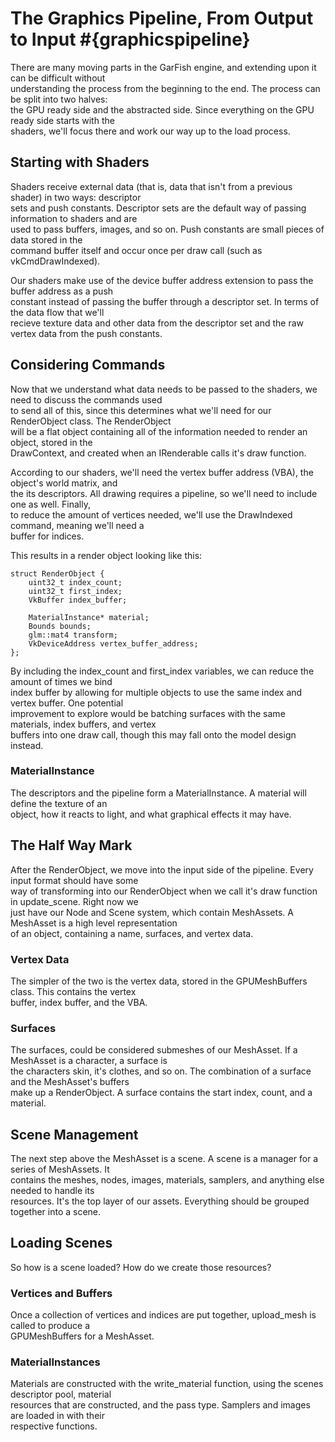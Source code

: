 # The Graphics Pipeline, From Output to Input #{graphicspipeline}

There are many moving parts in the GarFish engine, and extending upon it can be difficult without  
understanding the process from the beginning to the end. The process can be split into two halves:  
the GPU ready side and the abstracted side. Since everything on the GPU ready side starts with the  
shaders, we'll focus there and work our way up to the load process.  

## Starting with Shaders

Shaders receive external data (that is, data that isn't from a previous shader) in two ways: descriptor  
sets and push constants. Descriptor sets are the default way of passing information to shaders and are  
used to pass buffers, images, and so on. Push constants are small pieces of data stored in the  
command buffer itself and occur once per draw call (such as vkCmdDrawIndexed).  

Our shaders make use of the device buffer address extension to pass the buffer address as a push  
constant instead of passing the buffer through a descriptor set. In terms of the data flow that we'll  
recieve texture data and other data from the descriptor set and the raw vertex data from the push constants.  

## Considering Commands

Now that we understand what data needs to be passed to the shaders, we need to discuss the commands used  
to send all of this, since this determines what we'll need for our RenderObject class. The RenderObject  
will be a flat object containing all of the information needed to render an object, stored in the  
DrawContext, and created when an IRenderable calls it's draw function.  

According to our shaders, we'll need the vertex buffer address (VBA), the object's world matrix, and  
the its descriptors. All drawing requires a pipeline, so we'll need to include one as well. Finally,  
to reduce the amount of vertices needed, we'll use the DrawIndexed command, meaning we'll need a  
buffer for indices.  

This results in a render object looking like this:
~~~~~{.c++}
struct RenderObject {
    uint32_t index_count;
    uint32_t first_index;
    VkBuffer index_buffer;

    MaterialInstance* material;
    Bounds bounds;
    glm::mat4 transform;
    VkDeviceAddress vertex_buffer_address;
};
~~~~~

By including the index_count and first_index variables, we can reduce the amount of times we bind  
index buffer by allowing for multiple objects to use the same index and vertex buffer. One potential  
improvement to explore would be batching surfaces with the same materials, index buffers, and vertex  
buffers into one draw call, though this may fall onto the model design instead.  

### MaterialInstance

The descriptors and the pipeline form a MaterialInstance. A material will define the texture of an  
object, how it reacts to light, and what graphical effects it may have.  

## The Half Way Mark

After the RenderObject, we move into the input side of the pipeline. Every input format should have some  
way of transforming into our RenderObject when we call it's draw function in update_scene. Right now we  
just have our Node and Scene system, which contain MeshAssets. A MeshAsset is a high level representation  
of an object, containing a name, surfaces, and vertex data.  

### Vertex Data
The simpler of the two is the vertex data, stored in the GPUMeshBuffers class. This contains the vertex  
buffer, index buffer, and the VBA.  

### Surfaces
The surfaces, could be considered submeshes of our MeshAsset. If a MeshAsset is a character, a surface is  
the characters skin, it's clothes, and so on. The combination of a surface and the MeshAsset's buffers  
make up a RenderObject. A surface contains the start index, count, and a material.  

## Scene Management
The next step above the MeshAsset is a scene. A scene is a manager for a series of MeshAssets. It  
contains the meshes, nodes, images, materials, samplers, and anything else needed to handle its  
resources. It's the top layer of our assets. Everything should be grouped together into a scene.  

## Loading Scenes
So how is a scene loaded? How do we create those resources?  

### Vertices and Buffers
Once a collection of vertices and indices are put together, upload_mesh is called to produce a  
GPUMeshBuffers for a MeshAsset.

### MaterialInstances
Materials are constructed with the write_material function, using the scenes descriptor pool, material  
resources that are constructed, and the pass type. Samplers and images are loaded in with their  
respective functions.
